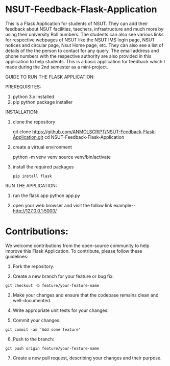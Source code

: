 # NSUT-Feedback-Flask-Application
This is a Flask Application for students of NSUT. 
They can add their feedback about NSUT facilities, taechers, infrastructure and much more by using their university Roll numbers. 
The students can also see various links for respective webpages of NSUT like the NSUT IMS login page, NSUT notices and circular page, Nsut Home page, etc.
They can also see a list of details of the the person to contact for any query. 
The email address and phone numbers with the respective authority are also provided in this application to help students.
This is a basic application for feedback which I made during the 2nd semester as a mini-project.

GUIDE TO RUN THE FLASK APPLICATION:

PREREQUISITES:
1. python 3.x installed
2. pip python package installer

INSTALLATION:
1. clone the repository

    git clone https://github.com/ANMOLSCRIPT/NSUT-Feedback-Flask-Application.git
    cd NSUT-Feedback-Flask-Application

2. create a virtual environment
    
    python -m venv venv
    source venv/bin/activate

3. install the required packages

       pip install flask

RUN THE APPLICATION:
1. run the flask app
    python app.py

2. open your web browser and visit the follow link
    example--  http://127.0.0.1:5000/

# Contributions:

We welcome contributions from the open-source community to help improve this Flask Application. To contribute, please follow these guidelines:

1. Fork the repository.

2. Create a new branch for your feature or bug fix:

`git checkout -b feature/your-feature-name`

3. Make your changes and ensure that the codebase remains clean and well-documented.

4. Write appropriate unit tests for your changes.

5. Commit your changes:

`git commit -am 'Add some feature'`

6. Push to the branch:

`git push origin feature/your-feature-name`

7. Create a new pull request, describing your changes and their purpose.
